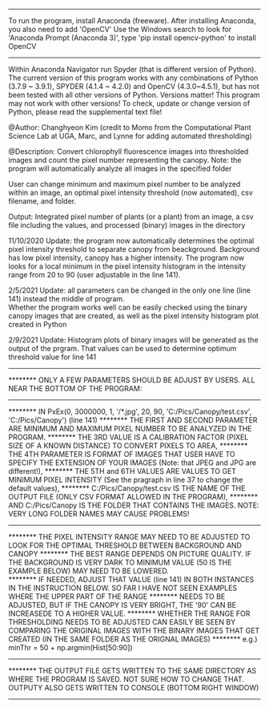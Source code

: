 ************************************************************************************************************************
To run the program, install Anaconda (freeware). After installing Anaconda, you also need to add 'OpenCV'
Use the Windows search to look for 'Anaconda Prompt (Anaconda 3)', type 'pip install opencv-python' to install OpenCV
************************************************************************************************************************
Within Anaconda Navigator run Spyder (that is different version of Python). The current version of this program works with any combinations of Python (3.7.9 ~ 3.9.1), SPYDER (4.1.4 ~ 4.2.0) and OpenCV (4.3.0~4.5.1), but has not been tested with all other versions of Python.
Versions matter! This program may not work with other versions! To check, update or change version of Python, please read the supplemental text file!
 
@Author: Changhyeon Kim (credit to Momo from the Computational Plant Science Lab at UGA, Marc, and Lynne for adding automated thresholding)
 
@Description: Convert chlorophyll fluorescence images into thresholded images and count the pixel number representing the canopy.
Note: the program will automatically analyze all images in the specified folder
 
User can change minimum and maximum pixel number to be analyzed within an image, an optimal pixel intensity threshold (now automated), csv filename, and folder.
 
Output: Integrated pixel number of plants (or a plant) from an image, a csv file including the values, and processed (binary) images in the directory
        
11/10/2020 Update: the program now automatically determines the optimal pixel intensity threshold to separate canopy from beackground. Background has low pixel intensity, canopy has a higher intensity.
The program now looks for a local minimum in the pixel intensity histogram in the intensity range from 20 to 90 (user adjustable in the line 141).

2/5/2021 Update: all parameters can be changed in the only one line (line 141) instead the middle of program.  
Whether the program works well can be easily checked using the binary canopy images that are created, as well as the pixel intensity histogram plot created in Python

2/9/2021 Update: Histogram plots of binary images will be generated as the output of the prgram. That values can be used to determine optimum threshold value for line 141

************************************************************************************************************************
********       ONLY A FEW PARAMETERS SHOULD BE ADJUST BY USERS. ALL NEAR THE BOTTOM OF THE PROGRAM:
********       
********       IN PxEx(0, 3000000, 1, '/*.jpg', 20, 90, 'C:/Pics/Canopy/test.csv', 'C:/Pics/Canopy') (line 141) 
********       THE FIRST AND SECOND PARAMETER ARE MINIMUM AND MAXIMUM PIXEL NUMBER TO BE ANALYZED IN THE PROGRAM. 
********       THE 3RD VALUE IS A CALIBRATION FACTOR (PIXEL SIZE OF A KNOWN DISTANCE) TO CONVERT PIXELS TO AREA, 
********       THE 4TH PARAMETER IS FORMAT OF IMAGES THAT USER HAVE TO SPECIFY THE EXTENSION OF YOUR IMAGES (Note: that JPEG and JPG are different!),
********       THE 5TH and 6TH VALUES ARE VALUES TO GET MINIMUM PIXEL INTENSITY (See the pragraph in line 37 to change the default values),
********       C:/Pics/Canopy/test.csv IS THE NAME OF THE OUTPUT FILE (ONLY CSV FORMAT ALLOWED IN THE PROGRAM),
********       AND C:/Pics/Canopy IS THE FOLDER THAT CONTAINS THE IMAGES. NOTE: VERY LONG FOLDER NAMES MAY CAUSE PROBLEMS!
********          
********       THE PIXEL INTENSITY RANGE MAY NEED TO BE ADJUSTED TO LOOK FOR THE OPTIMAL THRESHOLD BETWEEN BACKGROUND AND CANOPY
********       THE BEST RANGE DEPENDS ON PICTURE QUALITY. IF THE BACKGROUND IS VERY DARK TO MINIMUM VALUE (50 IS THE EXAMPLE BELOW) MAY NEED TO BE LOWERED.  
********       IF NEEDED, ADJUST THAT VALUE (line 141) IN BOTH INSTANCES IN THE INSTRUCTION BELOW. SO FAR I HAVE NOT SEEN EXAMPLES WHERE THE UPPER PART OF THE RANGE
********       NEEDS TO BE ADJUSTED, BUT IF THE CANOPY IS VERY BRIGHT, THE '90' CAN BE INCREASEDE TO A HIGHER VALUE.
********       WHETHER THE RANGE FOR THRESHOLDING NEEDS TO BE ADJUSTED CAN EASILY BE SEEN BY COMPARING THE ORIGINAL IMAGES WITH THE BINARY IMAGES THAT GET CREATED (IN THE SAME FOLDER AS THE ORIGNAL IMAGES)
********       e.g.) minThr = 50 + np.argmin(Hist[50:90]) 
********   
********       THE OUTPUT FILE GETS WRITTEN TO THE SAME DIRECTORY AS WHERE THE PROGRAM IS SAVED. NOT SURE HOW TO CHANGE THAT. OUTPUTY ALSO GETS WRITTEN TO CONSOLE (BOTTOM RIGHT WINDOW)
************************************************************************************************************************    
 

